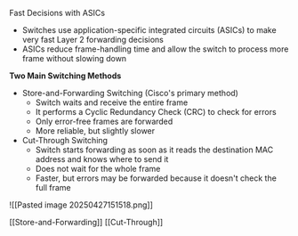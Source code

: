 Fast Decisions with ASICs
- Switches use application-specific integrated circuits (ASICs) to make very fast Layer 2 forwarding decisions
- ASICs reduce frame-handling time and allow the switch to process more frame without slowing down

**Two Main Switching Methods**
- Store-and-Forwarding Switching (Cisco's primary method)
	- Switch waits and receive the entire frame
	- It performs a Cyclic Redundancy Check (CRC) to check for errors
	- Only error-free frames are forwarded
	- More reliable, but slightly slower
- Cut-Through Switching
	- Switch starts forwarding as soon as it reads the destination MAC address and knows where to send it
	- Does not wait for the whole frame
	- Faster, but errors may be forwarded because it doesn't check the full frame

![[Pasted image 20250427151518.png]]

[[Store-and-Forwarding]]
[[Cut-Through]]